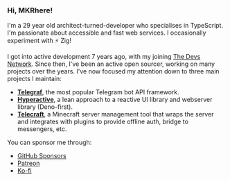 ### Hi, MKRhere!

I'm a 29 year old architect-turned-developer who specialises in TypeScript. I'm passionate about accessible and fast web services. I occasionally experiment with ⚡️ Zig!

I got into active development 7 years ago, with my joining [The Devs Network](https://github.com/thedevs-network). Since then, I've been an active open sourcer, working on many projects over the years. I've now focused my attention down to three main projects I maintain:

* [**Telegraf**](https://github.com/telegraf/telegraf), the most popular Telegram bot API framework.
* [**Hyperactive**](https://github.com/feathers-studio/hyperactive), a lean approach to a reactive UI library and webserver library (Deno-first).
* [**Telecraft**](https://github.com/MadrasMC/Telecraft), a Minecraft server management tool that wraps the server and integrates with plugins to provide offline auth, bridge to messengers, etc.

You can sponsor me through:
* [GitHub Sponsors](https://github.com/sponsors/MKRhere/)
* [Patreon](https://www.patreon.com/MKRhere)
* [Ko-fi](https://ko-fi.com/mkrhere)
